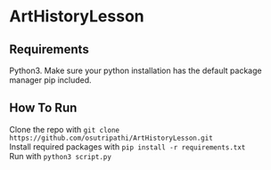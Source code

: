 # ArtHistoryLesson

## Requirements
Python3. Make sure your python installation has the default package manager pip included.  

## How To Run
Clone the repo with `git clone https://github.com/osutripathi/ArtHistoryLesson.git`  
Install required packages with `pip install -r requirements.txt`  
Run with `python3 script.py`
